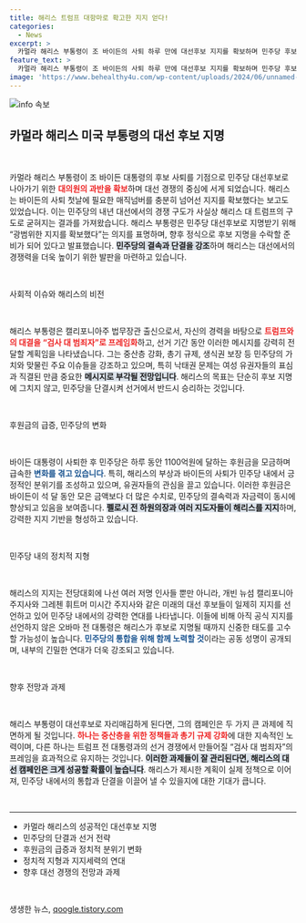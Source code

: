 ```yaml
---
title: 해리스 트럼프 대항마로 확고한 지지 얻다!
categories:
  - News
excerpt: >
  카멀라 해리스 부통령이 조 바이든의 사퇴 하루 만에 대선후보 지지를 확보하며 민주당 후보로 떠올랐다. 트럼프와의 대결 구도가 예고된 가운데, 해리스는 중산층, 낙태권 등의 이슈로 선거의 판세를 흔들 전망이다. 민주당은 지지세를 결집하며 후원금도 급증하고 있다.
feature_text: >
  카멀라 해리스 부통령이 조 바이든의 사퇴 하루 만에 대선후보 지지를 확보하며 민주당 후보로 떠올랐다. 트럼프와의 대결 구도가 예고된 가운데, 해리스는 중산층, 낙태권 등의 이슈로 선거의 판세를 흔들 전망이다. 민주당은 지지세를 결집하며 후원금도 급증하고 있다.
image: 'https://www.behealthy4u.com/wp-content/uploads/2024/06/unnamed-file.png'
---
```


<p><img src="https://www.behealthy4u.com/wp-content/uploads/2024/06/unnamed-file.png" alt="info 속보" /></p>

<h2 data-ke-size="size26">카멀라 해리스 미국 부통령의 대선 후보 지명</h2>

<p data-ke-size="size16">&nbsp;</p>

<p>카멀라 해리스 부통령이 조 바이든 대통령의 후보 사퇴를 기점으로 민주당 대선후보로 나아가기 위한 <b><span style="color: #ee2323;">대의원의 과반을 확보</span></b>하며 대선 경쟁의 중심에 서게 되었습니다. 해리스는 바이든의 사퇴 첫날에 필요한 매직넘버를 충분히 넘어선 지지를 확보했다는 보고도 있었습니다. 이는 민주당의 내년 대선에서의 경쟁 구도가 사실상 해리스 대 트럼프의 구도로 굳혀지는 결과를 가져왔습니다. 해리스 부통령은 민주당 대선후보로 지명받기 위해 “광범위한 지지를 확보했다”는 의지를 표명하며, 향후 정식으로 후보 지명을 수락할 준비가 되어 있다고 발표했습니다. <b><span style="background-color: #21538527;">민주당의 결속과 단결을 강조</span></b>하며 해리스는 대선에서의 경쟁력을 더욱 높이기 위한 발판을 마련하고 있습니다.</p>

<p data-ke-size="size16">&nbsp;</p>

<p>사회적 이슈와 해리스의 비전</p>

<p data-ke-size="size16">&nbsp;</p>

<p>해리스 부통령은 캘리포니아주 법무장관 출신으로서, 자신의 경력을 바탕으로 <b><span style="color: #ee2323;">트럼프와의 대결을 “검사 대 범죄자”로 프레임화</span></b>하고, 선거 기간 동안 이러한 메시지를 강력히 전달할 계획임을 나타냈습니다. 그는 중산층 강화, 총기 규제, 생식권 보장 등 민주당의 가치와 맞물린 주요 이슈들을 강조하고 있으며, 특히 낙태권 문제는 여성 유권자들의 표심과 직결된 만큼 중요한 <b><span style="background-color: #21538527;">메시지로 부각될 전망입니다</span></b>. 해리스의 목표는 단순히 후보 지명에 그치지 않고, 민주당을 단결시켜 선거에서 반드시 승리하는 것입니다.</p>

<p data-ke-size="size16">&nbsp;</p>

<p>후원금의 급증, 민주당의 변화</p>

<p data-ke-size="size16">&nbsp;</p>

<p>바이든 대통령이 사퇴한 후 민주당은 하루 동안 1100억원에 달하는 후원금을 모금하며 급속한 <b><span style="color: #1a5490;">변화를 겪고 있습니다</span></b>. 특히, 해리스의 부상과 바이든의 사퇴가 민주당 내에서 긍정적인 분위기를 조성하고 있으며, 유권자들의 관심을 끌고 있습니다. 이러한 후원금은 바이든이 석 달 동안 모은 금액보다 더 많은 수치로, 민주당의 결속력과 자금력이 동시에 향상되고 있음을 보여줍니다. <b><span style="background-color: #21538527;">펠로시 전 하원의장과 여러 지도자들이 해리스를 지지</span></b>하며, 강력한 지지 기반을 형성하고 있습니다.</p>

<p data-ke-size="size16">&nbsp;</p>

<p>민주당 내의 정치적 지형</p>

<p data-ke-size="size16">&nbsp;</p>

<p>해리스의 지지는 전당대회에 나선 여러 저명 인사들 뿐만 아니라, 개빈 뉴섬 캘리포니아 주지사와 그레첸 휘트머 미시간 주지사와 같은 미래의 대선 후보들이 일제히 지지를 선언하고 있어 민주당 내에서의 강력한 연대를 나타냅니다. 이들에 비해 아직 공식 지지를 선언하지 않은 오바마 전 대통령은 해리스가 후보로 지명될 때까지 신중한 태도를 고수할 가능성이 높습니다. <b><span style="color: #1a5490;">민주당의 통합을 위해 함께 노력할 것</span></b>이라는 공동 성명이 공개되며, 내부의 긴밀한 연대가 더욱 강조되고 있습니다.</p>

<p data-ke-size="size16">&nbsp;</p>

<p>향후 전망과 과제</p>

<p data-ke-size="size16">&nbsp;</p>

<p>해리스 부통령이 대선후보로 자리매김하게 된다면, 그의 캠페인은 두 가지 큰 과제에 직면하게 될 것입니다. <b><span style="color: #ee2323;">하나는 중산층을 위한 정책들과 총기 규제 강화</span></b>에 대한 지속적인 노력이며, 다른 하나는 트럼프 전 대통령과의 선거 경쟁에서 만들어질 “검사 대 범죄자”의 프레임을 효과적으로 유지하는 것입니다. <b><span style="background-color: #21538527;">이러한 과제들이 잘 관리된다면, 해리스의 대선 캠페인은 크게 성공할 확률이 높습니다</span></b>. 해리스가 제시한 계획이 실제 정책으로 이어져, 민주당 내에서의 통합과 단결을 이끌어 낼 수 있을지에 대한 기대가 큽니다.</p>

<p data-ke-size="size16">&nbsp;</p>

<hr>

<ul>
    <li>카멀라 해리스의 성공적인 대선후보 지명</li>
    <li>민주당의 단결과 선거 전략</li>
    <li>후원금의 급증과 정치적 분위기 변화</li>
    <li>정치적 지형과 지지세력의 연대</li>
    <li>향후 대선 경쟁의 전망과 과제</li>
</ul>

<p data-ke-size="size16">&nbsp;</p>
생생한 뉴스, <a href="https://qoogle.tistory.com" rel="dofollow">qoogle.tistory.com</a>


